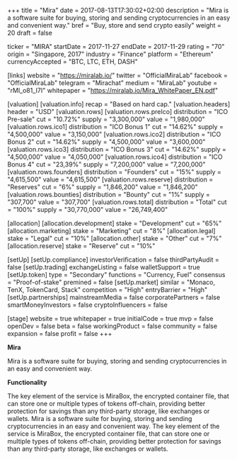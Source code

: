 +++
title = "Mira"
date = 2017-08-13T17:30:02+02:00
description = "Mira is a software suite for buying, storing and sending cryptocurrencies in an easy and convenient way."
bref = "Buy, store and send crypto easily"
weight = 20
draft = false

ticker = "MIRA"
startDate = 2017-11-27
endDate = 2017-11-29
rating = "70"
origin = "Singapore, 2017"
industry = "Finance"
platform = "Ethereum"
currencyAccepted = "BTC, LTC, ETH, DASH"

[links]
  website = "https://miralab.io/"
  twitter = "OfficialMiraLab"
  facebook = "OfficialMiraLab"
  telegram = "Mirachat"
  medium = "MiraLab"
  youtube = "rMl_o81_I7I"
  whitepaper = "https://miralab.io/Mira_WhitePaper_EN.pdf"

[valuation]
  [valuation.info]
    recap = "Based on hard cap."
  [valuation.headers]
    header = "USD"
  [valuation.rows]
    [valuation.rows.preIco]
      distribution = "ICO Pre-sale"
      cut = "10.72%"
      supply = "3,300,000"
      value = "1,980,000"
    [valuation.rows.ico1]
      distribution = "ICO Bonus 1"
      cut = "14.62%"
      supply = "4,500,000"
      value = "3,150,000"
    [valuation.rows.ico2]
      distribution = "ICO Bonus 2"
      cut = "14.62%"
      supply = "4,500,000"
      value = "3,600,000"
    [valuation.rows.ico3]
      distribution = "ICO Bonus 3"
      cut = "14.62%"
      supply = "4,500,000"
      value = "4,050,000"
    [valuation.rows.ico4]
      distribution = "ICO Bonus 4"
      cut = "23,39%"
      supply = "7,200,000"
      value = "7,200,000"
    [valuation.rows.founders]
      distribution = "Founders"
      cut = "15%"
      supply = "4,615,500"
      value = "4,615,500"
    [valuation.rows.reserve]
      distribution = "Reserves"
      cut = "6%"
      supply = "1,846,200"
      value = "1,846,200"
    [valuation.rows.bounties]
      distribution = "Bounty"
      cut = "1%"
      supply = "307,700"
      value = "307,700"
    [valuation.rows.total]
      distribution = "Total"
      cut = "100%"
      supply = "30,770,000"
      value = "26,749,400"

[allocation]
  [allocation.development]
    stake = "Development"
    cut = "65%"
  [allocation.marketing]
    stake = "Marketing"
    cut = "8%"
  [allocation.legal]
    stake = "Legal"
    cut = "10%"
  [allocation.other]
    stake = "Other"
    cut = "7%"
  [allocation.reserve]
    stake = "Reserve"
    cut = "10%"


[setUp]
  [setUp.compliance]
    investorVerification = false
    thirdPartyAudit = false
  [setUp.trading]
    exchangeListing = false
    walletSupport = true
  [setUp.token]
    type = "Secondary"
    functions = "Currency, Fuel"
    consensus = "Proof-of-stake"
    premined = false
  [setUp.market]
    similar = "Monaco, TenX, TokenCard, Stack"
    competition = "High"
    entryBarrier = "High"
  [setUp.partnerships]
    mainstreamMedia = false
    corporatePartners = false
    smartMoneyInvestors = false
    cryptoInfluencers = false

[stage]
  website = true
  whitepaper = true
  initialCode = true
  mvp = false
  openDev = false
  beta = false
  workingProduct = false
  community = false
  expansion = false
  profit = false
+++

**Mira**

Mira is a software suite for buying, storing and sending cryptocurrencies in an easy and convenient way.

**Functionality**

The key element of the service is MiraBox, the encrypted container file, that can store one or multiple types of tokens off-chain, providing better protection for savings than any third-party storage, like exchanges or wallets.
Mira is a software suite for buying, storing and sending cryptocurrencies in an easy and convenient way.
The key element of the service is MiraBox, the encrypted container file, that can store one or multiple types of tokens off-chain, providing better protection for savings than any third-party storage, like exchanges or wallets.
